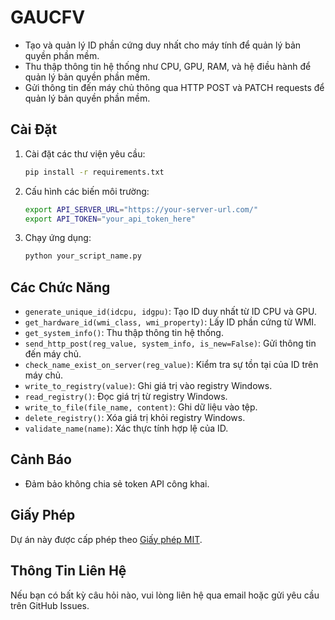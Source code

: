 # GAUCFV

- Tạo và quản lý ID phần cứng duy nhất cho máy tính để quản lý bản quyền phần mềm.
- Thu thập thông tin hệ thống như CPU, GPU, RAM, và hệ điều hành để quản lý bản quyền phần mềm.
- Gửi thông tin đến máy chủ thông qua HTTP POST và PATCH requests để quản lý bản quyền phần mềm.

## Cài Đặt

1. Cài đặt các thư viện yêu cầu:

    ```bash
    pip install -r requirements.txt
    ```

2. Cấu hình các biến môi trường:

    ```bash
    export API_SERVER_URL="https://your-server-url.com/"
    export API_TOKEN="your_api_token_here"
    ```

3. Chạy ứng dụng:

    ```bash
    python your_script_name.py
    ```

## Các Chức Năng

- `generate_unique_id(idcpu, idgpu)`: Tạo ID duy nhất từ ID CPU và GPU.
- `get_hardware_id(wmi_class, wmi_property)`: Lấy ID phần cứng từ WMI.
- `get_system_info()`: Thu thập thông tin hệ thống.
- `send_http_post(reg_value, system_info, is_new=False)`: Gửi thông tin đến máy chủ.
- `check_name_exist_on_server(reg_value)`: Kiểm tra sự tồn tại của ID trên máy chủ.
- `write_to_registry(value)`: Ghi giá trị vào registry Windows.
- `read_registry()`: Đọc giá trị từ registry Windows.
- `write_to_file(file_name, content)`: Ghi dữ liệu vào tệp.
- `delete_registry()`: Xóa giá trị khỏi registry Windows.
- `validate_name(name)`: Xác thực tính hợp lệ của ID.

## Cảnh Báo

- Đảm bảo không chia sẻ token API công khai.

## Giấy Phép

Dự án này được cấp phép theo [Giấy phép MIT](https://opensource.org/licenses/MIT).

## Thông Tin Liên Hệ

Nếu bạn có bất kỳ câu hỏi nào, vui lòng liên hệ qua email hoặc gửi yêu cầu trên GitHub Issues.
